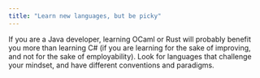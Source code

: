```yaml
---
title: "Learn new languages, but be picky"
---
```


If you are a Java developer, learning OCaml or Rust will probably benefit you more than learning C# (if you are learning for the sake of improving, and not for the sake of employability). Look for languages that challenge your mindset, and have different conventions and paradigms.
